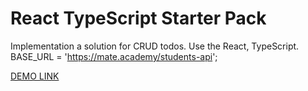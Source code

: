 # React TypeScript Starter Pack

Implementation a solution for CRUD todos.
Use the React, TypeScript.
BASE_URL = 'https://mate.academy/students-api';

[DEMO LINK](https://NataliyaAn.github.io/todo-crud/)
